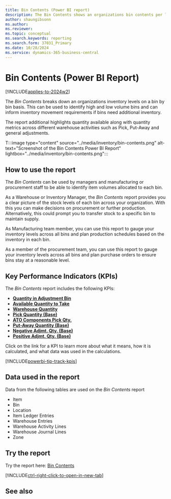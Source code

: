 ```yaml
---
title: Bin Contents (Power BI report)
description: The Bin Contents shows an organizations bin contents per location.
author: shaungibsonn
ms.author: 
ms.reviewer: 
ms.topic: conceptual
ms.search.keywords: reporting
ms.search.form: 37031_Primary
ms.date: 10/28/2024
ms.service: dynamics-365-business-central
---
```


# Bin Contents (Power BI Report)
[!INCLUDE[applies-to-2024w2](../includes/applies-to-2024w2.md)]


The *Bin Contents* breaks down an organizations inventory levels on a bin by bin basis. This can be used to identify high and low volume bins and can inform inventory movement requirements if bins need additional inventory. 

The report additional highlights quantity available along with quantity metrics across different warehouse activities such as Pick, Put-Away and general adjustments.

T:::image type="content" source="../media/inventory/bin-contents.png" alt-text="Screenshot of the Bin Contents Power BI Report" lightbox="../media/inventory/bin-contents.png":::

## How to use the report

The *Bin Contents* can be used by managers and manufacturing or procurement staff to be able to identify item volumes allocated to each bin.

As a Warehouse or Inventory Manager, the *Bin Contents* report provides you a clear picture of the stock levels of each bin across your organization. With this you can make decisions on procurement or further production. Alternatively, this could prompt you to transfer stock to a specific bin to maintain supply. 

As Manufacturing team member, you can use this report to gauge your inventory levels across all bins and plan production schedules based on the inventory in each bin. 

As a member of the procurement team, you can use this report to gauge your inventory levels across all bins and plan purchase orders to ensure bins stay at a reasonable level.

## Key Performance Indicators (KPIs)

The *Bin Contents* report includes the following KPIs:

- [**Quantity in Adjustment Bin**](###)
- [**Available Quantity to Take**](###)
- [**Warehouse Quantity**](####)
- [**Pick Quantity (Base)**](####)
- [**ATO Components Pick Qty.**](####)
- [**Put-Away Quantity (Base)**](####)
- [**Negative Adjmt. Qty. (Base)**](####)
- [**Positive Adjmt. Qty. (Base)**](###)

Click on the link for a KPI to learn more about what it means, how it is calculated, and what data was used in the calculations. 

[!INCLUDE[powerbi-tip-track-kpis](../includes/powerbi-tip-track-kpis.md)]

## Data used in the report

Data from the following tables are used on the *Bin Contents* report
- Item
- Bin
- Location
- Item Ledger Entries
- Warehouse Entries
- Warehouse Activity Lines
- Warehouse Journal Lines
- Zone


## Try the report

Try the report here: [Bin Contents](https://businesscentral.dynamics.com?page=37031)

[!INCLUDE[ctrl-right-click-to-open-in-new-tab](../includes/ctrl-right-click-to-open-in-new-tab.md)]

## See also